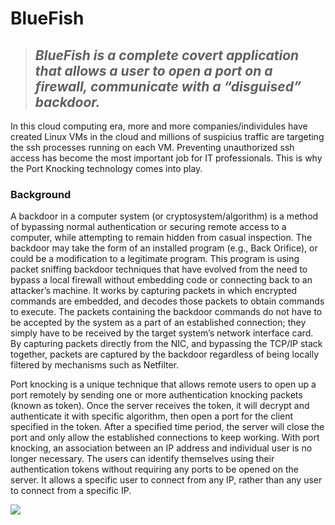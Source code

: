 # BlueFish
> ## **_BlueFish is a complete covert application that allows a user to open a port on a firewall, communicate with a “disguised” backdoor._**

In this cloud computing era, more and more companies/individules have created Linux VMs in the cloud and millions of suspicius traffic are targeting the ssh processes running on each VM. Preventing unauthorized ssh access has become the most important job for IT professionals. This is why the Port Knocking technology comes into play.

### Background
A backdoor in a computer system (or cryptosystem/algorithm) is a method of bypassing normal authentication or securing remote access to a computer, while attempting to remain hidden from casual inspection. The backdoor may take the form of an installed program (e.g., Back Orifice), or could be a modification to a legitimate program. This program is using packet sniffing backdoor techniques that have evolved from the need to bypass a local firewall without embedding code or connecting back to an attacker’s machine. It works by capturing packets in which encrypted commands are embedded, and decodes those packets to obtain commands to execute. The packets containing the backdoor commands do not have to be accepted by the system as a part of an established connection; they simply have to be received by the target system’s network interface card. By capturing packets directly from the NIC, and bypassing the TCP/IP stack together, packets are captured by the backdoor regardless of being locally filtered by mechanisms such as Netfilter.

Port knocking is a unique technique that allows remote users to open up a port remotely by sending one or more authentication knocking packets (known as token). Once the server receives the token, it will decrypt and authenticate it with specific algorithm, then open a port for the client specified in the token. After a specified time period, the server will close the port and only allow the established connections to keep working. With port knocking, an association between an IP address and individual user is no longer necessary. The users can identify themselves using their authentication tokens without requiring any ports to be opened on the server. It allows a specific user to connect from any IP, rather than any user to connect from a specific IP.



![](https://komarev.com/ghpvc/?username=MeCRO-DEV&color=green)
